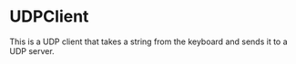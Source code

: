 # UDPClient
This is a  UDP client that takes a string from the keyboard and sends it to a UDP server.  
